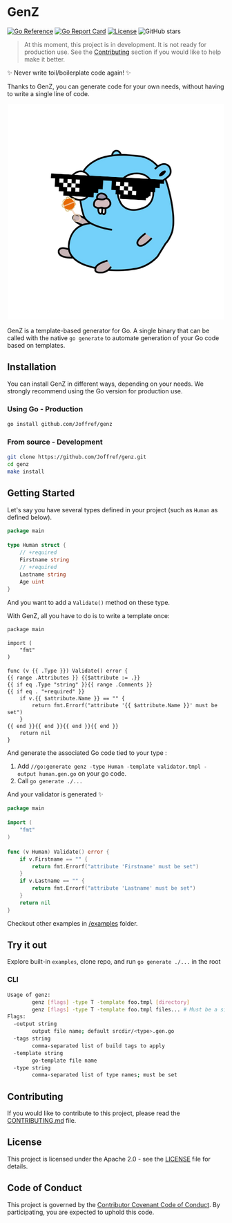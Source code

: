 # GenZ

[![Go Reference](https://pkg.go.dev/badge/github.com/Joffref/genz.svg)](https://pkg.go.dev/github.com/Joffref/genz)
[![Go Report Card](https://goreportcard.com/badge/github.com/Joffref/genz)](https://goreportcard.com/report/github.com/Joffref/genz)
[![License](https://img.shields.io/github/license/Joffref/genz)](LICENSE)
![GitHub stars](https://img.shields.io/github/stars/Joffref/genz)

> At this moment, this project is in development. It is not ready for production use. See the [Contributing](#contributing) section if you would like to help make it better.

✨ Never write toil/boilerplate code again! ✨

Thanks to GenZ, you can generate code for your own needs, without having to write a single line of code.

<p align="center" heigth="50%">
    <img heigth="50%" src="./docs/assets/logo_500_500.png"> 
</p>

GenZ is a template-based generator for Go. A single binary that can be called with the native `go generate` to automate generation of your Go code based on templates.

## Installation

You can install GenZ in different ways, depending on your needs.
We strongly recommend using the Go version for production use.

### Using Go - Production

```bash
go install github.com/Joffref/genz
```

### From source - Development

```bash
git clone https://github.com/Joffref/genz.git
cd genz
make install
```

## Getting Started

Let's say you have several types defined in your project (such as `Human` as defined below).
```go
package main

type Human struct {
	// +required
	Firstname string
	// +required
	Lastname string
	Age uint
}
```
And you want to add a `Validate()` method on these type.

With GenZ, all you have to do is to write a template once:
```gotemplate
package main

import (
    "fmt"
)

func (v {{ .Type }}) Validate() error {
{{ range .Attributes }} {{$attribute := .}}
{{ if eq .Type "string" }}{{ range .Comments }}
{{ if eq . "+required" }}
    if v.{{ $attribute.Name }} == "" {
        return fmt.Errorf("attribute '{{ $attribute.Name }}' must be set")
    }
{{ end }}{{ end }}{{ end }}{{ end }}
    return nil
}
```
And generate the associated Go code tied to your type :

1. Add `//go:generate genz -type Human -template validator.tmpl -output human.gen.go` on your go code.
2. Call `go generate ./...`

And your validator is generated :sparkles:
```go
package main

import (
    "fmt"
)

func (v Human) Validate() error {
    if v.Firstname == "" {
        return fmt.Errorf("attribute 'Firstname' must be set")
    }
    if v.Lastname == "" {
        return fmt.Errorf("attribute 'Lastname' must be set")
    }
    return nil
}
```

Checkout other examples in [/examples](/examples) folder.

## Try it out
Explore built-in `examples`, clone repo, and run `go generate ./...` in the root

### CLI
```bash
Usage of genz:
        genz [flags] -type T -template foo.tmpl [directory]
        genz [flags] -type T -template foo.tmpl files... # Must be a single package
Flags:
  -output string
        output file name; default srcdir/<type>.gen.go
  -tags string
        comma-separated list of build tags to apply
  -template string
        go-template file name
  -type string
        comma-separated list of type names; must be set
```

## Contributing

If you would like to contribute to this project, please read the [CONTRIBUTING.md](CONTRIBUTING.md) file.

## License

This project is licensed under the Apache 2.0 - see the [LICENSE](LICENSE) file for details.

## Code of Conduct

This project is governed by the [Contributor Covenant Code of Conduct](CODE_OF_CONDUCT.md). By participating, you are expected to uphold this code.

